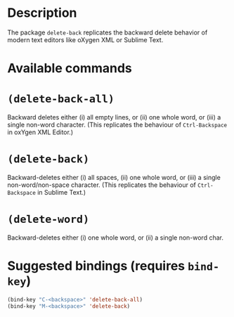 # Description

The package `delete-back` replicates the backward delete behavior of modern text editors like oXygen XML or Sublime Text.

# Available commands

# `(delete-back-all)`
Backward deletes either (i) all empty lines, or (ii) one whole word, or (iii) a single non-word character. (This replicates the behaviour of `Ctrl-Backspace` in oxYgen XML Editor.)

# `(delete-back)`
Backward-deletes either (i) all spaces, (ii) one whole word, or (iii) a single non-word/non-space character. (This replicates the behaviour of `Ctrl-Backspace` in Sublime Text.)

# `(delete-word)`
Backward-deletes either (i) one whole word, or (ii) a single non-word char.

# Suggested bindings (requires `bind-key`)

```lisp
(bind-key "C-<backspace>" 'delete-back-all)
(bind-key "M-<backspace>" 'delete-back)
```
